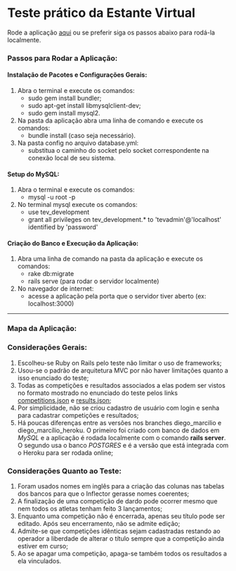 # Teste prático da Estante Virtual

Rode a aplicação [aqui](https://guarded-meadow-23996.herokuapp.com/) ou se preferir siga os passos abaixo para rodá-la localmente.

### Passos para Rodar a Aplicação:
#### Instalação de Pacotes e Configurações Gerais:
1. Abra o terminal e execute os comandos:
	- sudo gem install bundler;
	- sudo apt-get install libmysqlclient-dev;
	- sudo gem install mysql2.
2. Na pasta da aplicação abra uma linha de comando e execute os comandos:
	- bundle install (caso seja necessário).
3. Na pasta config no arquivo database.yml:
	- substitua o caminho do socket pelo socket correspondente na conexão local de seu sistema.

#### Setup do MySQL:
1. Abra o terminal e execute os comandos:
	- mysql -u root -p
2. No terminal mysql execute os comandos:
	- use tev_development
	- grant all privileges on tev_development.* to 'tevadmin'@'localhost' identified by 'password'

#### Criação do Banco e Execução da Aplicação:
1. Abra uma linha de comando na pasta da aplicação e execute os comandos:
	- rake db:migrate
	- rails serve (para rodar o servidor localmente)
2. No navegador de internet:
	- acesse a aplicação pela porta que o servidor tiver aberto (ex: localhost:3000)

---

### Mapa da Aplicação:

### Considerações Gerais:
1. Escolheu-se Ruby on Rails pelo teste não limitar o uso de frameworks;
2. Usou-se o padrão de arquitetura MVC por não haver limitações quanto a isso enunciado do teste;
3. Todas as competições e resultados associados a elas podem ser vistos no formato mostrado no enunciado do teste pelos links [competitions.json](https://guarded-meadow-23996.herokuapp.com/competitions.json) e [results.json](https://guarded-meadow-23996.herokuapp.com/results.json);
4. Por simplicidade, não se criou cadastro de usuário com login e senha para cadastrar competições e resultados;
5. Há poucas diferenças entre as versões nos branches diego_marcilio e diego_marcílio_heroku. O primeiro foi criado com banco de dados em *MySQL* e a aplicação é rodada localmente com o comando **rails server**. O segundo usa o banco *POSTGRES* e é a versão que está integrada com o Heroku para ser rodada online;

### Considerações Quanto ao Teste:
1. Foram usados nomes em inglês para a criação das colunas nas tabelas dos bancos para que o Inflector gerasse nomes coerentes;
2. A finalização de uma competição de dardo pode ocorrer mesmo que nem todos os atletas tenham feito 3 lançamentos;
3. Enquanto uma competição não é encerrada, apenas seu título pode ser editado. Após seu encerramento, não se admite edição;
4. Admite-se que competições idênticas sejam cadastradas restando ao operador a liberdade de alterar o título sempre que a competição ainda estiver em curso;
5. Ao se apagar uma competição, apaga-se também todos os resultados a ela vinculados.